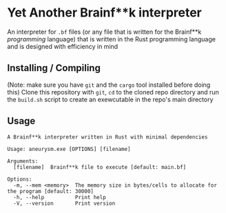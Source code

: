 # Yet Another Brainf**k interpreter

An interpreter for `.bf` files (or any file that is written for the Brainf\*\*k *programming* language) that is written in the Rust programming language and is designed with efficiency in mind

## Installing / Compiling

(Note: make sure you have `git` and the `cargo` tool installed before doing this)
Clone this repository with `git`, `cd` to the cloned repo directory and run the `build.sh` script to create an exewcutable in the repo's main directory

## Usage

```text
A Brainf**k interpreter written in Rust with minimal dependencies

Usage: aneurysm.exe [OPTIONS] [filename]

Arguments:
  [filename]  Brainf**k file to execute [default: main.bf]

Options:
  -m, --mem <memory>  The memory size in bytes/cells to allocate for the program [default: 30000]
  -h, --help          Print help
  -V, --version       Print version
```
